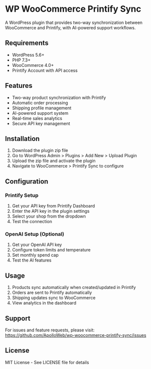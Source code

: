 # WP WooCommerce Printify Sync

A WordPress plugin that provides two-way synchronization between WooCommerce and Printify, with AI-powered support workflows.

## Requirements

- WordPress 5.6+
- PHP 7.3+
- WooCommerce 4.0+
- Printify Account with API access

## Features

- Two-way product synchronization with Printify
- Automatic order processing
- Shipping profile management
- AI-powered support system
- Real-time sales analytics
- Secure API key management

## Installation

1. Download the plugin zip file
2. Go to WordPress Admin > Plugins > Add New > Upload Plugin
3. Upload the zip file and activate the plugin
4. Navigate to WooCommerce > Printify Sync to configure

## Configuration

### Printify Setup
1. Get your API key from Printify Dashboard
2. Enter the API key in the plugin settings
3. Select your shop from the dropdown
4. Test the connection

### OpenAI Setup (Optional)
1. Get your OpenAI API key
2. Configure token limits and temperature
3. Set monthly spend cap
4. Test the AI features

## Usage

1. Products sync automatically when created/updated in Printify
2. Orders are sent to Printify automatically
3. Shipping updates sync to WooCommerce
4. View analytics in the dashboard

## Support

For issues and feature requests, please visit:
https://github.com/ApolloWeb/wp-woocommerce-printify-sync/issues

## License

MIT License - See LICENSE file for details